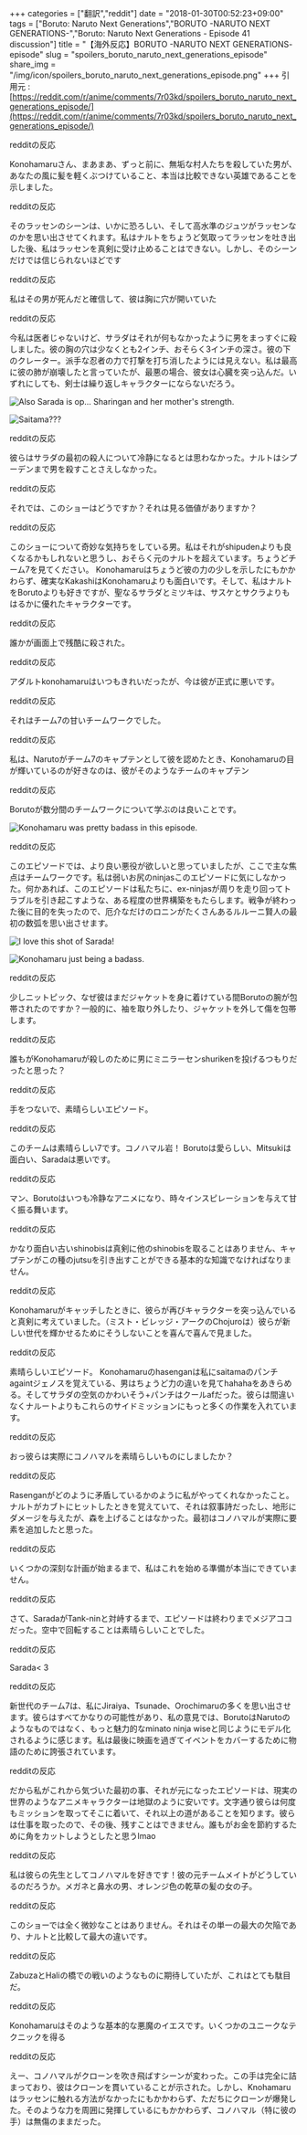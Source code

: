 +++
categories = ["翻訳","reddit"]
date = "2018-01-30T00:52:23+09:00"
tags = ["Boruto: Naruto Next Generations","BORUTO -NARUTO NEXT GENERATIONS-","Boruto: Naruto Next Generations - Episode 41 discussion"]
title = "【海外反応】BORUTO -NARUTO NEXT GENERATIONS- episode"
slug = "spoilers_boruto_naruto_next_generations_episode"
share_img = "/img/icon/spoilers_boruto_naruto_next_generations_episode.png"
+++
引用元 : [https://reddit.com/r/anime/comments/7r03kd/spoilers_boruto_naruto_next_generations_episode/](https://reddit.com/r/anime/comments/7r03kd/spoilers_boruto_naruto_next_generations_episode/)

<p><span class="reddit-comment">redditの反応</span></p>Konohamaruさん、まあまあ、ずっと前に、無垢な村人たちを殺していた男が、あなたの風に髪を軽くぶつけていること、本当は比較できない英雄であることを示しました。

<p><span class="reddit-comment">redditの反応</span></p>そのラッセンのシーンは、いかに恐ろしい、そして高水準のジュツがラッセンなのかを思い出させてくれます。私はナルトをちょうど気取ってラッセンを吐き出した後、私はラッセンを真剣に受け止めることはできない。しかし、そのシーンだけでは信じられないほどです

<p><span class="reddit-comment">redditの反応</span></p>私はその男が死んだと確信して、彼は胸に穴が開いていた

<p><span class="reddit-comment">redditの反応</span></p>今私は医者じゃないけど、サラダはそれが何もなかったように男をまっすぐに殺しました。彼の胸の穴は少なくとも2インチ、おそらく3インチの深さ。彼の下のクレーター。派手な忍者の力で打撃を打ち消したようには見えない。私は最高に彼の肺が崩壊したと言っていたが、最悪の場合、彼女は心臓を突っ込んだ。いずれにしても、剣士は繰り返しキャラクターにならないだろう。

![Also Sarada is op... Sharingan and her mother's strength.](https://pbs.twimg.com/media/DTvT_L7W0AEpYCI.jpg)

![Saitama???](https://pbs.twimg.com/media/DTvS71IXUAAAvse.jpg)

<p><span class="reddit-comment">redditの反応</span></p>彼らはサラダの最初の殺人について冷静になるとは思わなかった。ナルトはシプーデンまで男を殺すことさえしなかった。

<p><span class="reddit-comment">redditの反応</span></p>それでは、このショーはどうですか？それは見る価値がありますか？

<p><span class="reddit-comment">redditの反応</span></p>このショーについて奇妙な気持ちをしている男。私はそれがshipudenよりも良くなるかもしれないと思うし、おそらく元のナルトを超えています。ちょうどチーム7を見てください。 Konohamaruはちょうど彼の力の少しを示したにもかかわらず、確実なKakashiはKonohamaruよりも面白いです。そして、私はナルトをBorutoよりも好きですが、聖なるサラダとミツキは、サスケとサクラよりもはるかに優れたキャラクターです。

<p><span class="reddit-comment">redditの反応</span></p>誰かが画面上で残酷に殺された。

<p><span class="reddit-comment">redditの反応</span></p>アダルトkonohamaruはいつもきれいだったが、今は彼が正式に悪いです。

<p><span class="reddit-comment">redditの反応</span></p>それはチーム7の甘いチームワークでした。

<p><span class="reddit-comment">redditの反応</span></p>私は、Narutoがチーム7のキャプテンとして彼を認めたとき、Konohamaruの目が輝いているのが好きなのは、彼がそのようなチームのキャプテン

<p><span class="reddit-comment">redditの反応</span></p>Borutoが数分間のチームワークについて学ぶのは良いことです。

![Konohamaru was pretty badass in this episode.](https://i.imgur.com/gzgTuqo.jpg)

<p><span class="reddit-comment">redditの反応</span></p>このエピソードでは、より良い悪役が欲しいと思っていましたが、ここで主な焦点はチームワークです。私は弱いお尻のninjasこのエピソードに気にしなかった。何かあれば、このエピソードは私たちに、ex-ninjasが周りを走り回ってトラブルを引き起こすような、ある程度の世界構築をもたらします。戦争が終わった後に目的を失ったので、厄介なだけのロニンがたくさんあるルルーニ賢人の最初の数弧を思い出させます。

![I love this shot of Sarada!](https://i.imgur.com/FbWYbCU.png)

![Konohamaru just being a badass.](https://i.imgur.com/pEw1Udp.png)

<p><span class="reddit-comment">redditの反応</span></p>少しニットピック、なぜ彼はまだジャケットを身に着けている間Borutoの腕が包帯されたのですか？一般的に、袖を取り外したり、ジャケットを外して傷を包帯します。

<p><span class="reddit-comment">redditの反応</span></p>誰もがKonohamaruが殺しのために男にミニラーセンshurikenを投げるつもりだったと思った？

<p><span class="reddit-comment">redditの反応</span></p>手をつないで、素晴らしいエピソード。

<p><span class="reddit-comment">redditの反応</span></p>このチームは素晴らしい7です。コノハマル岩！ Borutoは愛らしい、Mitsukiは面白い、Saradaは悪いです。

<p><span class="reddit-comment">redditの反応</span></p>マン、Borutoはいつも冷静なアニメになり、時々インスピレーションを与えて甘く振る舞います。

<p><span class="reddit-comment">redditの反応</span></p>かなり面白い古いshinobisは真剣に他のshinobisを取ることはありません、キャプテンがこの種のjutsuを引き出すことができる基本的な知識でなければなりません。

<p><span class="reddit-comment">redditの反応</span></p>Konohamaruがキャッチしたときに、彼らが再びキャラクターを突っ込んでいると真剣に考えていました。（ミスト・ビレッジ・アークのChojuroは）彼らが新しい世代を輝かせるためにそうしないことを喜んで喜んで見ました。

<p><span class="reddit-comment">redditの反応</span></p>素晴らしいエピソード。 Konohamaruのhasenganは私にsaitamaのパンチagaintジェノスを覚えている、男はちょうど力の違いを見てhahahaをあきらめる。そしてサラダの空気のかわいそう+パンチはクールafだった。彼らは間違いなくナルートよりもこれらのサイドミッションにもっと多くの作業を入れています。

<p><span class="reddit-comment">redditの反応</span></p>おっ彼らは実際にコノハマルを素晴らしいものにしましたか？

<p><span class="reddit-comment">redditの反応</span></p>Rasenganがどのように矛盾しているかのように私がやってくれなかったこと。ナルトがカブトにヒットしたときを覚えていて、それは叙事詩だったし、地形にダメージを与えたが、森を上げることはなかった。最初はコノハマルが実際に要素を追加したと思った。

<p><span class="reddit-comment">redditの反応</span></p>いくつかの深刻な計画が始まるまで、私はこれを始める準備が本当にできていません。

<p><span class="reddit-comment">redditの反応</span></p>さて、SaradaがTank-ninと対峙するまで、エピソードは終わりまでメジアココだった。空中で回転することは素晴らしいことでした。

<p><span class="reddit-comment">redditの反応</span></p>Sarada&lt; 3

<p><span class="reddit-comment">redditの反応</span></p>新世代のチーム7は、私にJiraiya、Tsunade、Orochimaruの多くを思い出させます。彼らはすべてかなりの可能性があり、私の意見では、BorutoはNarutoのようなものではなく、もっと魅力的なminato ninja wiseと同じようにモデル化されるように感じます。私は最後に映画を過ぎてイベントをカバーするために物語のために誇張されています。

<p><span class="reddit-comment">redditの反応</span></p>だから私がこれから気づいた最初の事、それが元になったエピソードは、現実の世界のようなアニメキャラクターは地獄のように安いです。文字通り彼らは何度もミッションを取ってそこに着いて、それ以上の道があることを知ります。彼らは仕事を取ったので、その後、残すことはできません。誰もがお金を節約するために角をカットしようとしたと思うlmao

<p><span class="reddit-comment">redditの反応</span></p>私は彼らの先生としてコノハマルを好きです！彼の元チームメイトがどうしているのだろうか。メガネと鼻水の男、オレンジ色の乾草の髪の女の子。

<p><span class="reddit-comment">redditの反応</span></p>このショーでは全く微妙なことはありません。それはその単一の最大の欠陥であり、ナルトと比較して最大の違いです。

<p><span class="reddit-comment">redditの反応</span></p>ZabuzaとHaliの橋での戦いのようなものに期待していたが、これはとても駄目だ。

<p><span class="reddit-comment">redditの反応</span></p>Konohamaruはそのような基本的な悪魔のイエスです。いくつかのユニークなテクニックを得る

<p><span class="reddit-comment">redditの反応</span></p>えー、コノハマルがクローンを吹き飛ばすシーンが変わった。この手は完全に詰まっており、彼はクローンを貫いていることが示された。しかし、Knohamaruはラッセンに触れる方法がなかったにもかかわらず、ただちにクローンが爆発した。そのような力を周囲に発揮しているにもかかわらず、コノハマル（特に彼の手）は無傷のままだった。

